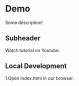 # Demo

Some description!

## Subheader

Watch tutorial on Youtube.

## Local Development

1.Open index.html in our browser.
